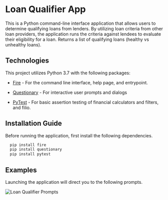# Loan Qualifier App

This is a Python command-line interface application that allows users to determine qualifying loans from lenders. By utilizing loan criteria from other loan providers, the application runs the criteria against lendees to evaluate their eligibility for a loan. Returns a list of qualifying loans (healthy vs unhealthy loans).

## Technologies

This project utilizes Python 3.7 with the following packages:

* [Fire](https://github.com/google/python-fire) - For the command line interface, help page, and entrypoint.

* [Questionary](https://github.com/tmbo/questionary) - For interactive user prompts and dialogs

* [PyTest](https://docs.pytest.org/en/stable/) - For basic assertion testing of financial calculators and filters, and filio.

## Installation Guide

Before running the application, first install the following dependencies.

```python
  pip install fire
  pip install questionary
  pip install pytest
```

## Examples

Launching the application will direct you to the following prompts.

![Loan Qualifier Prompts](../Images/loan_qualifier.png)
